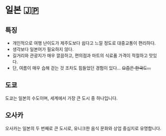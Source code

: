 # 일본 🇯🇵

## 특징

- 개인적으로 여행 난이도가 제주도보다 쉽다고 느낄 정도로 대중교통이 편리하다.
- 생각보다 일본어가 필요하지 않다.  
- 길거리와 관광지가 매우 깔끔하고, 편의점과 마트의 식료품 가격이 적절하고 맛있다.  
- 단, 여름이 매우 습해 걷는 것 조차도 힘들었던 경험이 있다... ~~요즘은 한국도...~~

## 도쿄
도쿄는 일본의 수도이며, 세계에서 가장 큰 도시 중 하나입니다.

## 오사카
오사카는 일본의 두 번째로 큰 도시로, 유니크한 음식 문화와 상업 중심지로 유명합니다.
